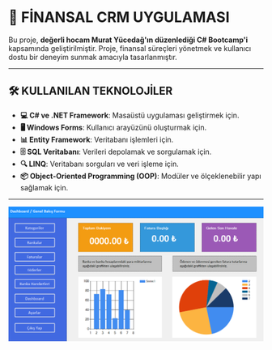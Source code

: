 # 💼 FİNANSAL CRM UYGULAMASI  

<p>Bu proje, <strong>değerli hocam Murat Yücedağ'ın düzenlediği C# Bootcamp'i</strong> kapsamında geliştirilmiştir. Proje, finansal süreçleri yönetmek ve kullanıcı dostu bir deneyim sunmak amacıyla tasarlanmıştır.</p>  

---

## 🛠️ KULLANILAN TEKNOLOJİLER  
- **💻 C# ve .NET Framework**: Masaüstü uygulaması geliştirmek için.  
- **🖥️ Windows Forms**: Kullanıcı arayüzünü oluşturmak için.  
- **📊 Entity Framework**: Veritabanı işlemleri için.  
- **🗄️ SQL Veritabanı**: Verileri depolamak ve sorgulamak için.  
- **🔍 LINQ**: Veritabanı sorguları ve veri işleme için.  
- **📦 Object-Oriented Programming (OOP)**: Modüler ve ölçeklenebilir yapı sağlamak için.  

---
 
![Dashboard Formu](https://raw.githubusercontent.com/dianakaynak/MyFinancialCrm/master/crm2.png)


